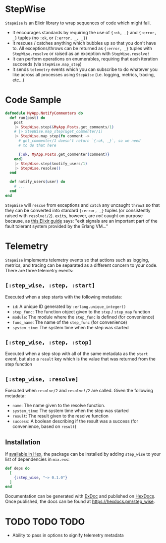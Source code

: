 # StepWise

`StepWise` is an Elixir library to wrap sequences of code which might fail.

 * It encourages standards by requiring the use of `{:ok, _}` and `{:error, _}` tuples (no `:ok`, or `{:error, _, _}`)
 * It rescues / catches anything which bubbles up so that you don't have to.  All exceptions/throws can be returned as `{:error, _}` tuples with` StepWise.resolve` or raised as an exception with `StepWise.resolve!`
 * It can perform operations on enumerables, requiring that each iteration succeeds (via `StepWise.map_step`)
 * It sends `telemetry` events which you can subscribe to do whatever you like across all processes using `StepWise` (i.e. logging, metrics, tracing, etc...)

# Code Sample

```elixir
defmodule MyApp.NotifyCommenters do
  def run(post) do
    post
    |> StepWise.step(&MyApp.Posts.get_comments/1)
    # |> StepWise.map_step(&get_commenter/1)
    |> StepWise.map_step(fn comment ->
      # get_commenter/1 doesn't return `{:ok, _}`, so we need
      # to do that here

      {:ok, MyApp.Posts.get_commenter(comment)}
    end)
    |> StepWise.step(&notify_users/1)
    |> StepWise.resolve()
  end

  def notify_users(user) do
    # ...
  end
end
```


`StepWise` will `rescue` from exceptions and `catch` any uncaught `throw`s so that they can be converted into stardard `{:error, _}` tuples (or consistently raised with `resolve!/2`).  `exit`s, however, are *not* caught on purpose because, as [this Elixir guide](https://elixir-lang.org/getting-started/try-catch-and-rescue.html#exits) says: "exit signals are an important part of the fault tolerant system provided by the Erlang VM..."

# Telemetry

`StepWise` implements telemetry events so that actions such as logging, metrics, and tracing can be separated as a different concern to your code.  There are three telemetry events:

## `[:step_wise, :step, :start]`

Executed when a step starts with the following metadata:

 * `id`: A unique ID generated by `:erlang.unique_integer()`
 * `step_func`: The function object given to the `step` / `step_map` function
 * `module`: The module where the `step_func` is defined (for convenience)
 * `func_name`: The name of the `step_func` (for convenience)
 * `system_time`: The system time when the step was started

## `[:step_wise, :step, :stop]`

Executed when a step stop with all of the same metadata as the `start` event, but also a `result` key which is the value that was returned from the step function

## `[:step_wise, :resolve]`

Executed when `resolve/2` and `resolve!/2` are called.  Given the following metadata:

 * `name`: The name given to the resolve function.
 * `system_time`: The system time when the step was started
 * `result`: The result given to the resolve function
 * `success`: A boolean describing if the result was a success (for convenience, based on `result`)

## Installation

If [available in Hex](https://hex.pm/docs/publish), the package can be installed
by adding `step_wise` to your list of dependencies in `mix.exs`:

```elixir
def deps do
  [
    {:step_wise, "~> 0.1.0"}
  ]
end
```

Documentation can be generated with [ExDoc](https://github.com/elixir-lang/ex_doc)
and published on [HexDocs](https://hexdocs.pm). Once published, the docs can
be found at <https://hexdocs.pm/step_wise>.

# TODO TODO TODO

 * Ability to pass in options to signify telemetry metadata

